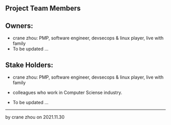 Project Team Members
--------------------

## Owners:
- crane zhou: PMP, software engineer, devsecops & linux player, live with family
- To be updated ...

## Stake Holders:
- crane zhou: PMP, software engineer, devsecops & linux player, live with family

- colleagues who work in Computer Sciense industry.
- To be updated ...

---------------------------------------------
by crane zhou on 2021.11.30


